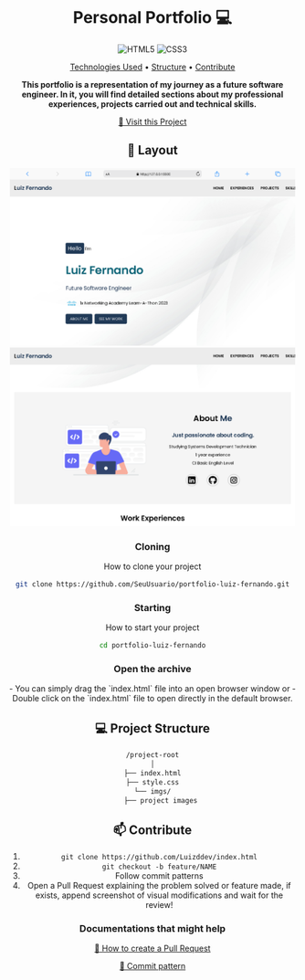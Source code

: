 <h1 align="center" style="font-weight: bold;">Personal Portfolio 💻</h1>
<div id="technologies" align="center">
    <img src="https://img.shields.io/badge/HTML5-E34F26?style=for-the-badge&logo=html5&logoColor=white" alt="HTML5">
    <img src="https://img.shields.io/badge/CSS3-1572B6?style=for-the-badge&logo=css3&logoColor=white" alt="CSS3"
</div>

<p align="center">
    <a href="#technologies">Technologies Used</a> •
  <a href="#structure">Structure</a> •
 <a href="#contribute">Contribute</a>
</p>

<p align="center">
    <b>This portfolio is a representation of my journey as a future software engineer. In it, you will find detailed sections about my professional experiences, projects carried out and technical skills.</b>
</p>

<p align="center">
     <a href="https://luizddev.github.io/portfolio/">📱 Visit this Project</a>
</p>

<h2 id="layout">🎨 Layout</h2>

<p align="center">
    <img src="imgs/Home_Desktop.png" alt="Image Example" width="500px">
    <img src="imgs/About_me_Desktop.png" alt="Image Example" width="500px">
</p>

<h3>Cloning</h3>

How to clone your project

```bash
git clone https://github.com/SeuUsuario/portfolio-luiz-fernando.git
```

<h3>Starting</h3>

How to start your project

```bash
cd portfolio-luiz-fernando
```
<h3>Open the archive</h3>
 - You can simply drag the `index.html` file into an open browser window or
 - Double click on the `index.html` file to open directly in the default browser.

<h2 id="structure">💻 Project Structure</h2>

```
/project-root
│
├── index.html
├── style.css
└── imgs/
    ├── project images
```

<h2 id="contribute">📫 Contribute</h2>

1. `git clone https://github.com/Luizddev/index.html`
2. `git checkout -b feature/NAME`
3. Follow commit patterns
4. Open a Pull Request explaining the problem solved or feature made, if exists, append screenshot of visual modifications and wait for the review!

<h3>Documentations that might help</h3>

[📝 How to create a Pull Request](https://www.atlassian.com/br/git/tutorials/making-a-pull-request)

[💾 Commit pattern](https://gist.github.com/joshbuchea/6f47e86d2510bce28f8e7f42ae84c716)
